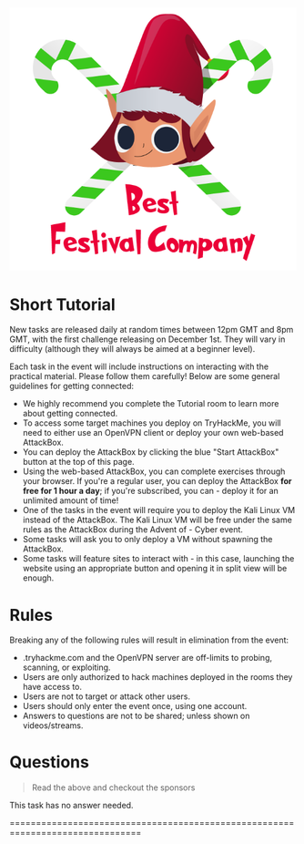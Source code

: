![](./pic1.png)

# Short Tutorial

New tasks are released daily at random times between 12pm GMT and 8pm GMT, with the first challenge releasing on December 1st. They will vary in difficulty (although they will always be aimed at a beginner level).

Each task in the event will include instructions on interacting with the practical material. Please follow them carefully! Below are some general guidelines for getting connected:

- We highly recommend you complete the Tutorial room to learn more about getting connected.
- To access some target machines you deploy on TryHackMe, you will need to either use an OpenVPN client or deploy your own web-based AttackBox.
- You can deploy the AttackBox by clicking the blue "Start AttackBox" button at the top of this page.
- Using the web-based AttackBox, you can complete exercises through your browser. If you're a regular user, you can deploy the AttackBox **for free for 1 hour a day**; if you're subscribed, you can - deploy it for an unlimited amount of time!
- One of the tasks in the event will require you to deploy the Kali Linux VM instead of the AttackBox. The Kali Linux VM will be free under the same rules as the AttackBox during the Advent of - Cyber event.
- Some tasks will ask you to only deploy a VM without spawning the AttackBox.
- Some tasks will feature sites to interact with - in this case, launching the website using an appropriate button and opening it in split view will be enough.

# Rules
Breaking any of the following rules will result in elimination from the event:
- .tryhackme.com and the OpenVPN server are off-limits to probing, scanning, or exploiting.
- Users are only authorized to hack machines deployed in the rooms they have access to.
- Users are not to target or attack other users.
- Users should only enter the event once, using one account.
- Answers to questions are not to be shared; unless shown on videos/streams. 


# Questions

> Read the above and checkout the sponsors

This task has no answer needed.

===============================================================================